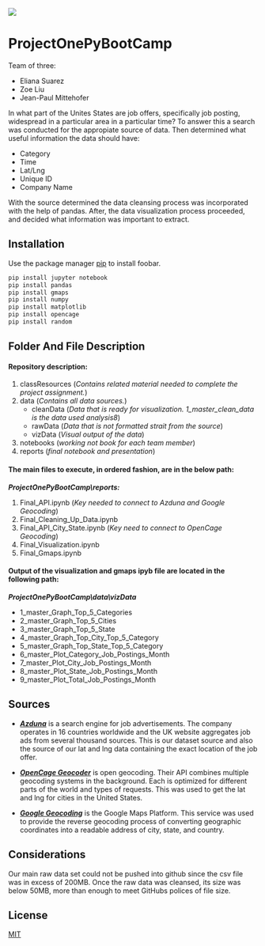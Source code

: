 
![](https://myrealdomain.com/images/job-application-clip-art-5.png)

# ProjectOnePyBootCamp

Team of three:
* Eliana Suarez 
* Zoe Liu
* Jean-Paul Mittehofer

In what part of the Unites States are job offers, specifically job posting, widespread in a particular area in a particular time? 
To answer this a search was conducted for the appropiate source of data. Then determined what useful information the data should have:
* Category
* Time
* Lat/Lng
* Unique ID
* Company Name

With the source determined the data cleansing process was incorporated with the help of pandas. After, the data visualization process proceeded, and decided what information was important to extract.



## Installation

Use the package manager [pip](https://pip.pypa.io/en/stable/) to install foobar.

```bash
pip install jupyter notebook
pip install pandas
pip install gmaps
pip install numpy
pip install matplotlib
pip install opencage
pip install random
```

## Folder And File Description

#### Repository description:
1. classResources   (*Contains related material needed to complete the project assignment.*)
2. data             (*Contains all data sources.*)
    * cleanData     (*Data that is ready for visualization. 1_master_clean_data is the data used analysis8*)
    * rawData       (*Data that is not formatted strait from the source*)
    * vizData       (*Visual output of the data*)
3. notebooks        (*working not book for each team member*)
4. reports          (*final notebook and presentation*)


#### The main files to execute, in ordered fashion, are in the below path:
***ProjectOnePyBootCamp\reports:***

1. Final_API.ipynb (*Key needed to connect to Azduna and Google Geocoding*)
2. Final_Cleaning_Up_Data.ipynb
3. Final_API_City_State.ipynb (*Key need to connect to OpenCage Geocoding*)
4. Final_Visualization.ipynb
5. Final_Gmaps.ipynb

#### Output of the visualization and gmaps ipyb file are located in the following path:
***ProjectOnePyBootCamp\data\vizData***

* 1_master_Graph_Top_5_Categories
* 2_master_Graph_Top_5_Cities
* 3_master_Graph_Top_5_State
* 4_master_Graph_Top_City_Top_5_Category
* 5_master_Graph_Top_State_Top_5_Category
* 6_master_Plot_Category_Job_Postings_Month
* 7_master_Plot_City_Job_Postings_Month
* 8_master_Plot_State_Job_Postings_Month
* 9_master_Plot_Total_Job_Postings_Month


## Sources
* [***Azduna***](https://developer.adzuna.com/)
 is a search engine for job advertisements. 
 The company operates in 16 countries worldwide and the UK website aggregates job ads from several thousand sources. This is our dataset source and also the source of our lat and lng data containing the exact location of the job offer.

* [***OpenCage Geocoder***](https://opencagedata.com/)
is open geocoding. Their API combines multiple geocoding systems in the background. 
Each is optimized for different parts of the world and types of requests. This was used to get the lat and lng for cities in the United States.

* [***Google Geocoding***](https://cloud.google.com/maps-platform/)
 is the Google Maps Platform. This service was used to provide the reverse geocoding process of converting geographic coordinates into a readable address of city, state, and country\.
## Considerations
Our main raw data set could not be pushed into github since the csv file was in excess of 200MB.
Once the raw data was cleansed, its size was below 50MB, more than enough to meet GitHubs polices of file size.
## License
[MIT](https://choosealicense.com/licenses/mit/)
